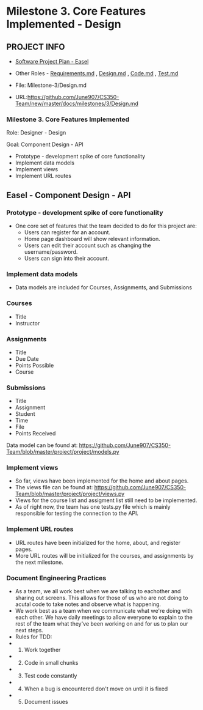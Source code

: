 # Milestone 3. Core Features Implemented - Design


## PROJECT INFO

* [Software Project Plan - Easel](../Index.md)

* Other Roles - [Requirements.md](Requirements.md)
, [Design.md](Design.md)
, [Code.md](Code.md)
, [Test.md](Test.md)



* File: Milestone-3/Design.md

* URL:https://github.com/June907/CS350-Team/new/master/docs/milestones/3/Design.md


### Milestone 3. Core Features Implemented



Role: Designer - Design

Goal: Component Design - API

* Prototype - development spike of core functionality
* Implement data models
* Implement views
* Implement URL routes



## Easel - Component Design - API



### Prototype - development spike of core functionality
  * One core set of features that the team decided to do for this project are:
    * Users can register for an account.
    * Home page dashboard will show relevant information.
    * Users can edit their account such as changing the username/password.
    * Users can sign into their account.


### Implement data models
* Data models are included for Courses, Assignments, and Submissions

 ### Courses
 * Title
 * Instructor
 
 ### Assignments
 * Title
 * Due Date
 * Points Possible
 * Course
 
 ### Submissions
 * Title
 * Assignment
 * Student
 * Time
 * File
 * Points Received
  
  Data model can be found at: https://github.com/June907/CS350-Team/blob/master/project/project/models.py
    


### Implement views
* So far, views have been implemented for the home and about pages.  
* The views file can be found at: https://github.com/June907/CS350-Team/blob/master/project/project/views.py
* Views for the course list and assigment list still need to be implemented. 
* As of right now, the team has one tests.py file which is mainly responsible for testing the connection to the API. 


### Implement URL routes
* URL routes have been initialized for the home, about, and register pages.
* More URL routes will be initialized for the courses, and assignments by the next milestone. 

### Document Engineering Practices
* As a team, we all work best when we are talking to eachother and sharing out screens. This allows for those of us who are not doing to acutal
code to take notes and observe what is happening. 
* We work best as a team when we communicate what we're doing with each other. We have daily meetings to allow everyone to explain to the rest of the team what they've been working on and for us to plan our next steps.
* Rules for TDD: 
* 1. Work together
* 2. Code in small chunks
* 3. Test code constantly
* 4. When a bug is encountered don't move on until it is fixed
* 5. Document issues
